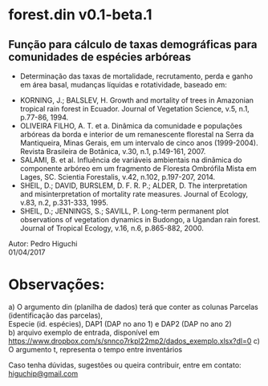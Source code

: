 # forest.din v0.1-beta.1

## Função para cálculo de taxas demográficas para comunidades de espécies arbóreas                       

* Determinação das taxas de mortalidade, recrutamento, perda e ganho em área basal, mudanças líquidas e rotatividade,
baseado em:

- KORNING, J.; BALSLEV, H. Growth and mortality of trees in Amazonian tropical rain forest in Ecuador. Journal of Vegetation Science,
v.5, n.1, p.77-86, 1994.
- OLIVEIRA FILHO, A. T. et a. Dinâmica da comunidade e populações arbóreas da borda e interior de um remanescente 
florestal na Serra da Mantiqueira, Minas Gerais, em um intervalo de cinco anos (1999-2004). 
Revista Brasileira de Botânica, v.30, n.1, p.149-161, 2007.
- SALAMI, B. et al. Influência de variáveis ambientais na dinâmica do componente arbóreo em um fragmento de Floresta
Ombrófila Mista em Lages, SC. Scientia Forestalis, v.42, n.102, p.197-207, 2014.
- SHEIL, D.; DAVID, BURSLEM, D. F. R. P.; ALDER, D. The interpretation and misinterpretation of mortality rate measures. Journal of Ecology, v.83, n.2, p.331-333, 1995.
- SHEIL, D.; JENNINGS, S.; SAVILL, P. Long-term permanent plot observations of vegetation dynamics in Budongo, a Ugandan rain forest. Journal of Tropical Ecology, v.16, n.6, p.865-882, 2000.


 Autor:  Pedro Higuchi                                   
 01/04/2017											                        
														                              
														                              
# Observações:											                      
 a) O argumento din (planilha de dados) terá que conter as colunas Parcelas (identificação das parcelas),		    
 Especie (id. espécies), DAP1 (DAP no ano 1) e  DAP2 (DAP no ano 2)                                   
 b) arquivo exemplo de entrada, disponível em https://www.dropbox.com/s/snnco7rkpl22mp2/dados_exemplo.xlsx?dl=0
 c) O argumento t, representa o tempo entre inventários  		     

Caso tenha dúvidas, sugestões ou queira contribuir, entre em contato: higuchip@gmail.com

